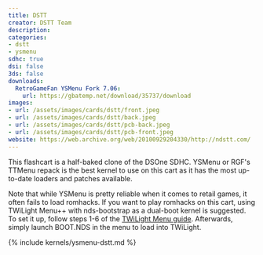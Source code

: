 ```yaml
---
title: DSTT
creator: DSTT Team
description:
categories:
- dstt
- ysmenu
sdhc: true
dsi: false
3ds: false
downloads:
  RetroGameFan YSMenu Fork 7.06:
    url: https://gbatemp.net/download/35737/download
images:
- url: /assets/images/cards/dstt/front.jpeg
- url: /assets/images/cards/dstt/back.jpeg
- url: /assets/images/cards/dstt/pcb-back.jpeg
- url: /assets/images/cards/dstt/pcb-front.jpeg
website: https://web.archive.org/web/20100929204330/http://ndstt.com/
---
```


This flashcart is a half-baked clone of the DSOne SDHC. YSMenu or RGF's TTMenu repack is the best kernel to use on this cart as it has the most up-to-date loaders and patches available.

Note that while YSMenu is pretty reliable when it comes to retail games, it often fails to load romhacks. If you want to play romhacks on this cart, using TWiLight Menu++ with nds-bootstrap as a dual-boot kernel is suggested. To set it up, follow steps 1-6 of the [TWiLight Menu guide](https://wiki.ds-homebrew.com/twilightmenu/installing-flashcard). Afterwards, simply launch BOOT.NDS in the menu to load into TWiLight.

{% include kernels/ysmenu-dstt.md %}
